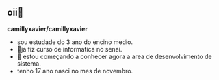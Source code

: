 ## oii👋

**camillyxavier/camillyxavier**


- sou estudade do 3 ano do encino medio.
- 📝ja fiz curso de informatica no senai.
- 🖤 estou começando a conhecer agora a area de desenvolvimento de sistema.
- tenho 17 ano nasci no mes de novembro.
  
